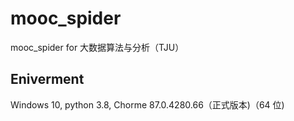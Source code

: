 # mooc_spider

mooc_spider for 大数据算法与分析（TJU）

## Eniverment

Windows 10,
python 3.8,
Chorme 87.0.4280.66（正式版本)（64 位)
